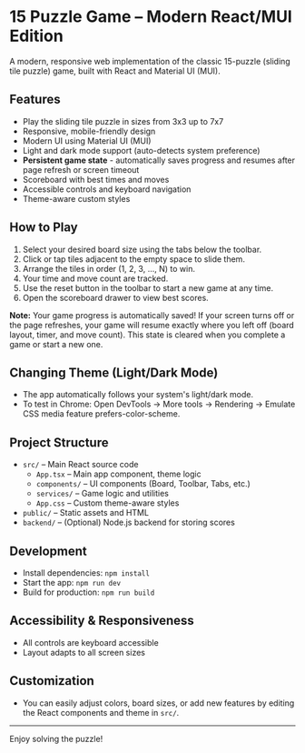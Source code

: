 # 15 Puzzle Game – Modern React/MUI Edition

A modern, responsive web implementation of the classic 15-puzzle (sliding tile puzzle) game, built with React and Material UI (MUI).

## Features

- Play the sliding tile puzzle in sizes from 3x3 up to 7x7
- Responsive, mobile-friendly design
- Modern UI using Material UI (MUI)
- Light and dark mode support (auto-detects system preference)
- **Persistent game state** - automatically saves progress and resumes after page refresh or screen timeout
- Scoreboard with best times and moves
- Accessible controls and keyboard navigation
- Theme-aware custom styles

## How to Play

1. Select your desired board size using the tabs below the toolbar.
2. Click or tap tiles adjacent to the empty space to slide them.
3. Arrange the tiles in order (1, 2, 3, ..., N) to win.
4. Your time and move count are tracked.
5. Use the reset button in the toolbar to start a new game at any time.
6. Open the scoreboard drawer to view best scores.

**Note:** Your game progress is automatically saved! If your screen turns off or the page refreshes, your game will resume exactly where you left off (board layout, timer, and move count). This state is cleared when you complete a game or start a new one.

## Changing Theme (Light/Dark Mode)

- The app automatically follows your system's light/dark mode.
- To test in Chrome: Open DevTools → More tools → Rendering → Emulate CSS media feature prefers-color-scheme.

## Project Structure

- `src/` – Main React source code
  - `App.tsx` – Main app component, theme logic
  - `components/` – UI components (Board, Toolbar, Tabs, etc.)
  - `services/` – Game logic and utilities
  - `App.css` – Custom theme-aware styles
- `public/` – Static assets and HTML
- `backend/` – (Optional) Node.js backend for storing scores

## Development

- Install dependencies: `npm install`
- Start the app: `npm run dev`
- Build for production: `npm run build`

## Accessibility & Responsiveness

- All controls are keyboard accessible
- Layout adapts to all screen sizes

## Customization

- You can easily adjust colors, board sizes, or add new features by editing the React components and theme in `src/`.

---

Enjoy solving the puzzle!
